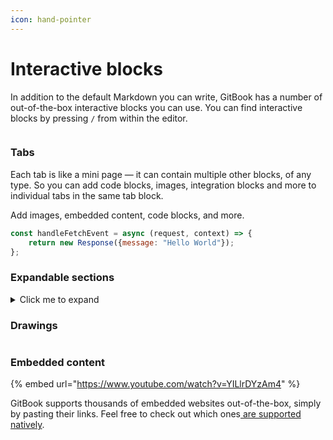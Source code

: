 ```yaml
---
icon: hand-pointer
---
```


# Interactive blocks

In addition to the default Markdown you can write, GitBook has a number of out-of-the-box interactive blocks you can use. You can find interactive blocks by pressing `/` from within the editor.

<figure><img src="https://gitbookio.github.io/onboarding-template-images/interactive-hero.png" alt=""><figcaption></figcaption></figure>

### Tabs

Each tab is like a mini page — it can contain multiple other blocks, of any type. So you can add code blocks, images, integration blocks and more to individual tabs in the same tab block.

Add images, embedded content, code blocks, and more.

```javascript
const handleFetchEvent = async (request, context) => {
    return new Response({message: "Hello World"});
};
```

### Expandable sections

<details>

<summary>Click me to expand</summary>

Expandable blocks are helpful in condensing what could otherwise be a lengthy paragraph. They are also great in step-by-step guides and FAQs.

</details>

### Drawings

<img alt="" class="gitbook-drawing">

### Embedded content

{% embed url="https://www.youtube.com/watch?v=YILlrDYzAm4" %}

GitBook supports thousands of embedded websites out-of-the-box, simply by pasting their links. Feel free to check out which ones[ are supported natively](https://iframely.com).


